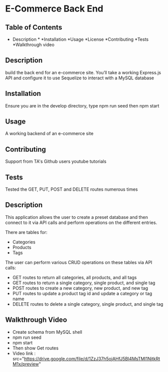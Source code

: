 # E-Commerce Back End


## Table of Contents
* Description *
*Installation
*Usage
*License
*Contributing
*Tests
*Walkthrough video

## Description
build the back end for an e-commerce site. You’ll take a working Express.js API and configure it to use Sequelize to interact with a MySQL database

## Installation
Ensure you are in the develop directory, type npm run seed then npm start

## Usage
A working backend of an e-commerce site

## Contributing
Support from TA's Github users youtube tutorials 

## Tests
Tested the GET, PUT, POST and DELETE routes numerous times


## Description

This application allows the user to create a preset database and then connect to it via API calls and perform operations on the different entries.

There are tables for:

- Categories
- Products
- Tags

The user can perform various CRUD operations on these tables via API calls:

- GET routes to return all categories, all products, and all tags
- GET routes to return a single category, single product, and single tag
- POST routes to create a new category, new product, and new tag
- PUT routes to update a product tag id and update a category or tag name
- DELETE routes to delete a single category, single product, and single tag

## Walkthrough Video
- Create schema from MySQL shell 
- npm run seed 
- npm start
- Then show Get routes
- Video link : src="https://drive.google.com/file/d/1ZzJ37h5ojAHfJ5Bl4MsTMl1NjtkRtM1x/preview"
